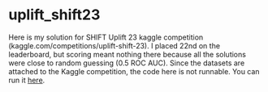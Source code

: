 # uplift_shift23
Here is my solution for SHIFT Uplift 23 kaggle competition (kaggle.com/competitions/uplift-shift-23). 
I placed 22nd on the leaderboard, but scoring meant nothing there because all the solutions were close to random guessing (0.5 ROC AUC). 
Since the datasets are attached to the Kaggle competition, the code here is not runnable. You can run it [here](https://www.kaggle.com/code/aassegai/andrey-nepomnyashchy/notebook).
